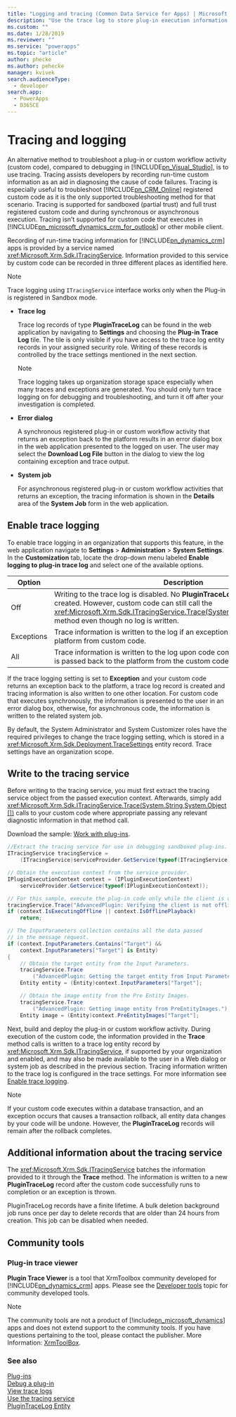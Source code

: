 ```yaml
---
title: "Logging and tracing (Common Data Service for Apps) | Microsoft Docs"
description: "Use the trace log to store plug-in execution information to aid in plug-in debugging."
ms.custom: ""
ms.date: 1/28/2019
ms.reviewer: ""
ms.service: "powerapps"
ms.topic: "article"
author: phecke
ms.author: pehecke
manager: kvivek
search.audienceType: 
  - developer
search.app: 
  - PowerApps
  - D365CE
---
```

# Tracing and logging

 An alternative method to troubleshoot a plug-in or custom workflow activity (custom code), compared to debugging in [!INCLUDE[pn_Visual_Studio](../../includes/pn-visual-studio.md)], is to use tracing. Tracing assists developers by recording run-time custom information as an aid in diagnosing the cause of code failures. Tracing is especially useful to troubleshoot [!INCLUDE[pn_CRM_Online](../../includes/pn-crm-online.md)] registered custom code as it is the only supported troubleshooting method for that scenario. Tracing is supported for sandboxed (partial trust) and full trust registered custom code and during synchronous or asynchronous execution. Tracing isn’t supported for custom code that executes in [!INCLUDE[pn_microsoft_dynamics_crm_for_outlook](../../includes/pn-microsoft-dynamics-crm-for-outlook.md)] or other mobile client.  
  
 Recording of run-time tracing information for [!INCLUDE[pn_dynamics_crm](../../includes/pn-dynamics-crm.md)] apps is provided by a service named <xref:Microsoft.Xrm.Sdk.ITracingService>. Information provided to this service by custom code can be recorded in three different places as identified here.  

> [!NOTE]
> Trace logging using `ITracingService` interface works only when the Plug-in is registered in Sandbox mode.

- **Trace log**  
  
     Trace log records of type **PluginTraceLog** can be found in the web application by navigating to **Settings** and choosing the **Plug-in Trace Log** tile. The tile is only visible if you have access to the trace log entity records in your assigned security role. Writing of these records is controlled by the trace settings mentioned in the next section.
  
    > [!NOTE]
    > Trace logging takes up organization storage space especially when many traces and exceptions are generated. You should only turn trace logging on for debugging and troubleshooting, and turn it off after your investigation is completed.  
  
- **Error dialog**  
  
     A synchronous registered plug-in or custom workflow activity that returns an exception back to the platform results in an error dialog box in the web application presented to the logged on user. The user may select the **Download Log File** button in the dialog to view the log containing exception and trace output.  
  
- **System job**  
  
     For asynchronous registered plug-in or custom workflow activities that returns an exception, the tracing information is shown in the **Details** area of the **System Job** form in the web application.  
  
<a name="bkmk_trace-settings"></a>   
## Enable trace logging  
 To enable trace logging in an organization that supports this feature, in the web application navigate to **Settings** > **Administration** > **System Settings**. In the **Customization** tab, locate the drop-down menu labeled **Enable logging to plug-in trace log** and select one of the available options.  
  
|Option|Description|  
|------------|-----------------|  
|Off|Writing to the trace log is disabled. No **PluginTraceLog** records will be created. However, custom code can still call the <xref:Microsoft.Xrm.Sdk.ITracingService.Trace(System.String,System.Object[])> method even though no log is written.|  
|Exceptions|Trace information is written to the log if an exception is passed back to the platform from custom code.|  
|All|Trace information is written to the log upon code completion or an exception is passed back to the platform from the custom code.|  
  
 If the trace logging setting is set to **Exception** and your custom code returns an exception back to the platform, a trace log record is created and tracing information is also written to one other location. For custom code that executes synchronously, the information is presented to the user in an error dialog box, otherwise, for asynchronous code, the information is written to the related system job.  
  
 By default, the System Administrator and System Customizer roles have the required privileges to change the trace logging setting, which is stored in a <xref:Microsoft.Xrm.Sdk.Deployment.TraceSettings> entity record. Trace settings have an organization scope.  
  
## Write to the tracing service  
 Before writing to the tracing service, you must first extract the tracing service object from the passed execution context. Afterwards, simply add <xref:Microsoft.Xrm.Sdk.ITracingService.Trace(System.String,System.Object[])> calls to your custom code where appropriate passing any relevant diagnostic information in that method call.  

 Download the sample: [Work with plug-ins](https://code.msdn.microsoft.com/Sample-Create-a-basic-plug-64d86ade).
  
 ```csharp
//Extract the tracing service for use in debugging sandboxed plug-ins.
 ITracingService tracingService =
     (ITracingService)serviceProvider.GetService(typeof(ITracingService));

 // Obtain the execution context from the service provider.
 IPluginExecutionContext context = (IPluginExecutionContext)
     serviceProvider.GetService(typeof(IPluginExecutionContext));

 // For this sample, execute the plug-in code only while the client is online. 
 tracingService.Trace("AdvancedPlugin: Verifying the client is not offline.");
 if (context.IsExecutingOffline || context.IsOfflinePlayback)
     return;

 // The InputParameters collection contains all the data passed 
 // in the message request.
 if (context.InputParameters.Contains("Target") &&
     context.InputParameters["Target"] is Entity)
 {
     // Obtain the target entity from the Input Parameters.
     tracingService.Trace
         ("AdvancedPlugin: Getting the target entity from Input Parameters.");
     Entity entity = (Entity)context.InputParameters["Target"];

     // Obtain the image entity from the Pre Entity Images.
     tracingService.Trace
         ("AdvancedPlugin: Getting image entity from PreEntityImages.");
     Entity image = (Entity)context.PreEntityImages["Target"];
```

  
 Next, build and deploy the plug-in or custom workflow activity. During execution of the custom code, the information provided in the **Trace** method calls is written to a trace log entity record by <xref:Microsoft.Xrm.Sdk.ITracingService>, if supported by your organization and enabled, and may also be made available to the user in a Web dialog or system job as described in the previous section. Tracing information written to the trace log is configured in the trace settings. For more information see [Enable trace logging](#bkmk_trace-settings).  
  
> [!NOTE]
> If your custom code executes within a database transaction, and an exception occurs that causes a transaction rollback, all entity data changes by your code will be undone. However, the **PluginTraceLog** records will remain after the rollback completes.  
  
## Additional information about the tracing service

 The <xref:Microsoft.Xrm.Sdk.ITracingService> batches the information provided to it through the **Trace** method. The information is written to a new **PluginTraceLog** record after the custom code successfully runs to completion or an exception is thrown.  
  
 PluginTraceLog records have a finite lifetime. A bulk deletion background job runs once per day to delete records that are older than 24 hours from creation. This job can be disabled when needed. 

## Community tools

 ### Plug-in trace viewer

**Plugin Trace Viewer** is a tool that XrmToolbox community developed for [!INCLUDE[pn_dynamics_crm](../../includes/pn-dynamics-crm.md)] apps. Please see the [Developer tools](developer-tools.md) topic for community developed tools.

> [!NOTE]
> The community tools are not a product of [!include[pn_microsoft_dynamics](../../includes/pn-microsoft-dynamics.md)] apps and does not extend support to the community tools. 
> If you have questions pertaining to the tool, please contact the publisher. More Information: [XrmToolBox](https://www.xrmtoolbox.com).  

### See also

[Plug-ins](plug-ins.md)  
[Debug a plug-in](debug-plug-in.md#use-tracing)  
[View trace logs](tutorial-write-plug-in.md#view-trace-logs)  
[Use the tracing service](write-plug-in.md#use-the-tracing-service)  
[PluginTraceLog Entity](reference/entities/plugintracelog.md)